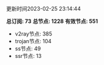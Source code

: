 更新时间2023-02-25 23:14:44

**总订阅: 73**
**总节点: 1228**
**有效节点: 551**
- v2ray节点: 385
- trojan节点: 104
- ss节点: 49
- ssr节点: 13
